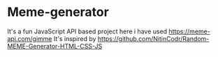 # Meme-generator
It's a fun JavaScript API based project 
here i have used https://meme-api.com/gimme
It's inspired by https://github.com/NitinCodr/Random-MEME-Generator-HTML-CSS-JS

